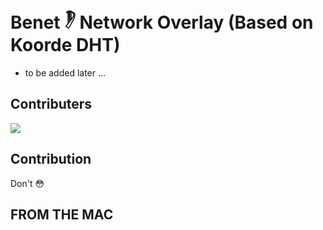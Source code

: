 # Benet 𓏢 Network Overlay (Based on Koorde DHT)

- to be added later ...

## Contributers
<a href = "https://github.com/mahmednabil109/koorde-overlay/graphs/contributors">
  <img src = "https://contrib.rocks/image?repo=mahmednabil109/koorde-overlay"/>
</a>

## Contribution
Don't 😳

## FROM THE MAC